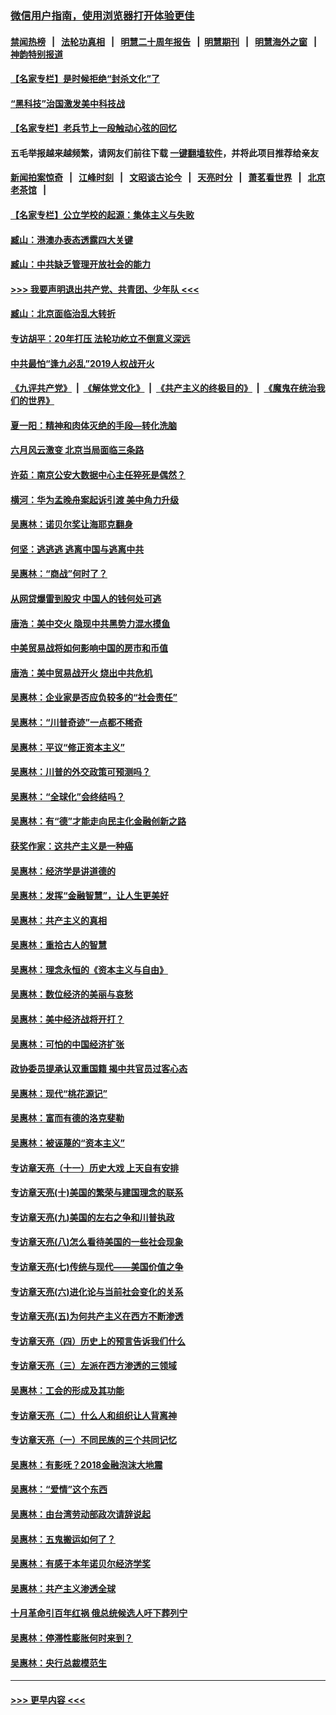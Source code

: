 ### [微信用户指南，使用浏览器打开体验更佳](https://github.com/gfw-breaker/banned-news1/blob/master/indexes/wechat-guide.md?t=0)
#### [禁闻热榜](热点新闻.md?t=0)  &nbsp;&nbsp;|&nbsp;&nbsp; [法轮功真相](https://github.com/gfw-breaker/truth/blob/master/README.md?t=0) &nbsp;&nbsp;|&nbsp;&nbsp; [明慧二十周年报告](https://github.com/gfw-breaker/mh-reports/blob/master/README.md?t=0) &nbsp;&nbsp;|&nbsp;&nbsp;[明慧期刊](https://github.com/gfw-breaker/mh-qikan) &nbsp;&nbsp;|&nbsp;&nbsp; [明慧海外之窗](https://github.com/gfw-breaker/mh-news/blob/master/README.md?t=0) &nbsp;&nbsp;|&nbsp;&nbsp; [神韵特别报道](https://github.com/gfw-breaker/mh-news/blob/master/shenyun.md?t=0)
#### [【名家专栏】是时候拒绝“封杀文化”了](../pages/nsc423/n11814093.md?t=02121655) 
#### [“黑科技”治国激发美中科技战](../pages/nsc423/n11638056.md?t=02121655) 
#### [【名家专栏】老兵节上一段触动心弦的回忆](../pages/nsc423/n11646016.md?t=02121655) 
#### 五毛举报越来越频繁，请网友们前往下载 [一键翻墙软件](https://github.com/gfw-breaker/ssr-accounts)，并将此项目推荐给亲友
#### [新闻拍案惊奇](https://github.com/gfw-breaker/banned-news1/blob/master/pages/link4.md) &nbsp;&nbsp;|&nbsp;&nbsp; [江峰时刻](https://github.com/gfw-breaker/banned-news1/blob/master/pages/link4.md) &nbsp;&nbsp;|&nbsp;&nbsp; [文昭谈古论今](https://github.com/gfw-breaker/banned-news1/blob/master/pages/link4.md) &nbsp;&nbsp;|&nbsp;&nbsp; [天亮时分](https://github.com/gfw-breaker/banned-news1/blob/master/pages/link4.md) &nbsp;&nbsp;|&nbsp;&nbsp; [萧茗看世界](https://github.com/gfw-breaker/banned-news1/blob/master/pages/link4.md) &nbsp;&nbsp;|&nbsp;&nbsp; [北京老茶馆](https://github.com/gfw-breaker/banned-news1/blob/master/pages/link4.md) &nbsp;&nbsp;|&nbsp;&nbsp; 
#### [【名家专栏】公立学校的起源：集体主义与失败](../pages/nsc423/n11601833.md?t=02121655) 
#### [臧山：港澳办表态透露四大关键](../pages/nsc423/n11421628.md?t=02121655) 
#### [臧山：中共缺乏管理开放社会的能力](../pages/nsc423/n11407457.md?t=02121655) 
#### [>>> 我要声明退出共产党、共青团、少年队 <<<](https://github.com/begood0513/goodnews/blob/master/quit/letter.md) 
#### [臧山：北京面临治乱大转折](../pages/nsc423/n11406895.md?t=02121655) 
#### [专访胡平：20年打压 法轮功屹立不倒意义深远](../pages/nsc423/n11398800.md?t=02121655) 
#### [中共最怕“逢九必乱”2019人权战开火](../pages/nsc423/n11385248.md?t=02121655) 
#### [《九评共产党》](https://github.com/begood0513/9ping.md/blob/master/README.md) &nbsp;|&nbsp; [《解体党文化》](../../../../jtdwh.md/blob/master/README.md)  &nbsp;|&nbsp; [《共产主义的终极目的》](../../../../gczydzjmd.md/blob/master/README.md) &nbsp;|&nbsp; [《魔鬼在统治我们的世界》](../../../../mgztzwmdsj.md/blob/master/README.md) 
#### [夏一阳：精神和肉体灭绝的手段—转化洗脑](../pages/nsc423/n11368250.md?t=02121655) 
#### [六月风云激变 北京当局面临三条路](../pages/nsc423/n11313668.md?t=02121655) 
#### [许茹：南京公安大数据中心主任猝死是偶然？](../pages/nsc423/n11064744.md?t=02121655) 
#### [横河：华为孟晚舟案起诉引渡 美中角力升级](../pages/nsc423/n11027230.md?t=02121655) 
#### [吴惠林：诺贝尔奖让海耶克翻身](../pages/nsc423/n10890049.md?t=02121655) 
#### [何坚：逃逃逃 逃离中国与逃离中共](../pages/nsc423/n10592891.md?t=02121655) 
#### [吴惠林：“商战”何时了？](../pages/nsc423/n10573558.md?t=02121655) 
#### [从网贷爆雷到股灾 中国人的钱何处可逃](../pages/nsc423/n10572800.md?t=02121655) 
#### [唐浩：美中交火 隐现中共黑势力混水摸鱼](../pages/nsc423/n10544040.md?t=02121655) 
#### [中美贸易战将如何影响中国的房市和币值](../pages/nsc423/n10543697.md?t=02121655) 
#### [唐浩：美中贸易战开火 烧出中共危机](../pages/nsc423/n10540126.md?t=02121655) 
#### [吴惠林：企业家是否应负较多的“社会责任”](../pages/nsc423/n10535022.md?t=02121655) 
#### [吴惠林：“川普奇迹”一点都不稀奇](../pages/nsc423/n10512808.md?t=02121655) 
#### [吴惠林：平议“修正资本主义”](../pages/nsc423/n10495724.md?t=02121655) 
#### [吴惠林：川普的外交政策可预测吗？](../pages/nsc423/n10462387.md?t=02121655) 
#### [吴惠林：“全球化”会终结吗？](../pages/nsc423/n10452838.md?t=02121655) 
#### [吴惠林：有“德”才能走向民主化金融创新之路](../pages/nsc423/n10432292.md?t=02121655) 
#### [获奖作家：这共产主义是一种癌](../pages/nsc423/n10431541.md?t=02121655) 
#### [吴惠林：经济学是讲道德的](../pages/nsc423/n10398014.md?t=02121655) 
#### [吴惠林：发挥“金融智慧”，让人生更美好](../pages/nsc423/n10375019.md?t=02121655) 
#### [吴惠林：共产主义的真相](../pages/nsc423/n10351394.md?t=02121655) 
#### [吴惠林：重拾古人的智慧](../pages/nsc423/n10337691.md?t=02121655) 
#### [吴惠林：理念永恒的《资本主义与自由》](../pages/nsc423/n10316274.md?t=02121655) 
#### [吴惠林：数位经济的美丽与哀愁](../pages/nsc423/n10292946.md?t=02121655) 
#### [吴惠林：美中经济战将开打？](../pages/nsc423/n10258825.md?t=02121655) 
#### [吴惠林：可怕的中国经济扩张](../pages/nsc423/n10219147.md?t=02121655) 
#### [政协委员提承认双重国籍 揭中共官员过客心态](../pages/nsc423/n10208809.md?t=02121655) 
#### [吴惠林：现代“桃花源记”](../pages/nsc423/n10185234.md?t=02121655) 
#### [吴惠林：富而有德的洛克斐勒](../pages/nsc423/n10142264.md?t=02121655) 
#### [吴惠林：被诬蔑的“资本主义”](../pages/nsc423/n10124816.md?t=02121655) 
#### [专访章天亮（十一）历史大戏 上天自有安排](../pages/nsc423/n10094905.md?t=02121655) 
#### [专访章天亮(十)美国的繁荣与建国理念的联系](../pages/nsc423/n10094899.md?t=02121655) 
#### [专访章天亮(九)美国的左右之争和川普执政](../pages/nsc423/n10094889.md?t=02121655) 
#### [专访章天亮(八)怎么看待美国的一些社会现象](../pages/nsc423/n10094857.md?t=02121655) 
#### [专访章天亮(七)传统与现代——美国价值之争](../pages/nsc423/n10093140.md?t=02121655) 
#### [专访章天亮(六)进化论与当前社会变化的关系](../pages/nsc423/n10092036.md?t=02121655) 
#### [专访章天亮(五)为何共产主义在西方不断渗透](../pages/nsc423/n10083620.md?t=02121655) 
#### [专访章天亮（四）历史上的预言告诉我们什么](../pages/nsc423/n10083606.md?t=02121655) 
#### [专访章天亮（三）左派在西方渗透的三领域](../pages/nsc423/n10081115.md?t=02121655) 
#### [吴惠林：工会的形成及其功能](../pages/nsc423/n10080633.md?t=02121655) 
#### [专访章天亮（二）什么人和组织让人背离神](../pages/nsc423/n10076637.md?t=02121655) 
#### [专访章天亮（一）不同民族的三个共同记忆](../pages/nsc423/n10074188.md?t=02121655) 
#### [吴惠林：有影呒？2018金融泡沫大地震](../pages/nsc423/n10040534.md?t=02121655) 
#### [吴惠林：“爱情”这个东西](../pages/nsc423/n10019423.md?t=02121655) 
#### [吴惠林：由台湾劳动部政次请辞说起](../pages/nsc423/n9979679.md?t=02121655) 
#### [吴惠林：五鬼搬运如何了？](../pages/nsc423/n9925338.md?t=02121655) 
#### [吴惠林：有感于本年诺贝尔经济学奖](../pages/nsc423/n9871883.md?t=02121655) 
#### [吴惠林：共产主义渗透全球](../pages/nsc423/n9812748.md?t=02121655) 
#### [十月革命引百年红祸 俄总统候选人吁下葬列宁](../pages/nsc423/n9810182.md?t=02121655) 
#### [吴惠林：停滞性膨胀何时来到？](../pages/nsc423/n9764136.md?t=02121655) 
#### [吴惠林：央行总裁模范生](../pages/nsc423/n9728134.md?t=02121655) 

----
#### [ >>> 更早内容 <<< ](../indexes/nsc423-earlier.md)
